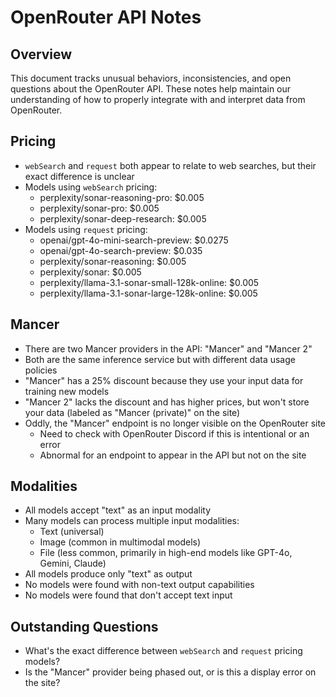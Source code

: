 # OpenRouter API Notes

## Overview

This document tracks unusual behaviors, inconsistencies, and open questions about the OpenRouter API. These notes help maintain our understanding of how to properly integrate with and interpret data from OpenRouter.

## Pricing

- `webSearch` and `request` both appear to relate to web searches, but their exact difference is unclear
- Models using `webSearch` pricing:
  - perplexity/sonar-reasoning-pro: $0.005
  - perplexity/sonar-pro: $0.005
  - perplexity/sonar-deep-research: $0.005
- Models using `request` pricing:
  - openai/gpt-4o-mini-search-preview: $0.0275
  - openai/gpt-4o-search-preview: $0.035
  - perplexity/sonar-reasoning: $0.005
  - perplexity/sonar: $0.005
  - perplexity/llama-3.1-sonar-small-128k-online: $0.005
  - perplexity/llama-3.1-sonar-large-128k-online: $0.005

## Mancer

- There are two Mancer providers in the API: "Mancer" and "Mancer 2"
- Both are the same inference service but with different data usage policies
- "Mancer" has a 25% discount because they use your input data for training new models
- "Mancer 2" lacks the discount and has higher prices, but won't store your data (labeled as "Mancer (private)" on the site)
- Oddly, the "Mancer" endpoint is no longer visible on the OpenRouter site
  - Need to check with OpenRouter Discord if this is intentional or an error
  - Abnormal for an endpoint to appear in the API but not on the site

## Modalities

- All models accept "text" as an input modality
- Many models can process multiple input modalities:
  - Text (universal)
  - Image (common in multimodal models)
  - File (less common, primarily in high-end models like GPT-4o, Gemini, Claude)
- All models produce only "text" as output
- No models were found with non-text output capabilities
- No models were found that don't accept text input

## Outstanding Questions

- What's the exact difference between `webSearch` and `request` pricing models?
- Is the "Mancer" provider being phased out, or is this a display error on the site?
